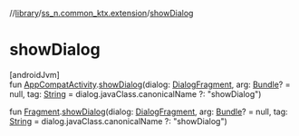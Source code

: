 //[library](../../index.md)/[ss_n.common_ktx.extension](index.md)/[showDialog](show-dialog.md)

# showDialog

[androidJvm]\
fun [AppCompatActivity](https://developer.android.com/reference/kotlin/androidx/appcompat/app/AppCompatActivity.html).[showDialog](show-dialog.md)(dialog: [DialogFragment](https://developer.android.com/reference/kotlin/androidx/fragment/app/DialogFragment.html), arg: [Bundle](https://developer.android.com/reference/kotlin/android/os/Bundle.html)? = null, tag: [String](https://kotlinlang.org/api/latest/jvm/stdlib/kotlin/-string/index.html) = dialog.javaClass.canonicalName ?: &quot;showDialog&quot;)

fun [Fragment](https://developer.android.com/reference/kotlin/androidx/fragment/app/Fragment.html).[showDialog](show-dialog.md)(dialog: [DialogFragment](https://developer.android.com/reference/kotlin/androidx/fragment/app/DialogFragment.html), arg: [Bundle](https://developer.android.com/reference/kotlin/android/os/Bundle.html)? = null, tag: [String](https://kotlinlang.org/api/latest/jvm/stdlib/kotlin/-string/index.html) = dialog.javaClass.canonicalName ?: &quot;showDialog&quot;)
